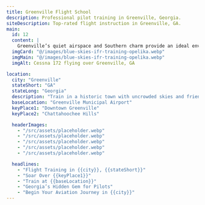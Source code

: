 ```yaml
---
title: Greenville Flight School
description: Professional pilot training in Greenville, Georgia.
siteDescription: Top-rated flight instruction in Greenville, GA.
main:
  id: 12
  content: |
    Greenville’s quiet airspace and Southern charm provide an ideal environment for focused flight training.
  imgCard: "@/images/blue-skies-ifr-training-opelika.webp"
  imgMain: "@/images/blue-skies-ifr-training-opelika.webp"
  imgAlt: Cessna 172 flying over Greenville, GA

location:
  city: "Greenville"
  stateShort: "GA"
  stateLong: "Georgia"
  description: "Train in a historic town with uncrowded skies and friendly vibes."
  baseLocation: "Greenville Municipal Airport"
  keyPlace1: "Downtown Greenville"
  keyPlace2: "Chattahoochee Hills"

  headerImages:
    - "/src/assets/placeholder.webp"
    - "/src/assets/placeholder.webp"
    - "/src/assets/placeholder.webp"
    - "/src/assets/placeholder.webp"
    - "/src/assets/placeholder.webp"

  headlines:
    - "Flight Training in {{city}}, {{stateShort}}"
    - "Soar Over {{keyPlace1}}"
    - "Train at {{baseLocation}}"
    - "Georgia’s Hidden Gem for Pilots"
    - "Begin Your Aviation Journey in {{city}}"
---
```


